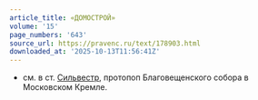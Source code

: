 ```yaml
---
article_title: «ДОМОСТРОЙ»
volume: '15'
page_numbers: '643'
source_url: https://pravenc.ru/text/178903.html
downloaded_at: '2025-10-13T11:56:41Z'
---
```


- см. в ст. [Сильвестр](https://pravenc.ru/text/Сильвестр.html), протопоп Благовещенского собора в Московском Кремле.
